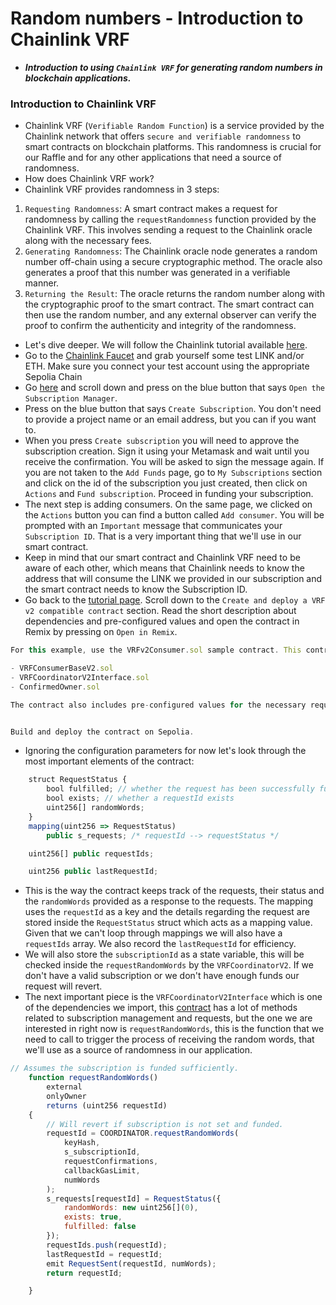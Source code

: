 # Random numbers - Introduction to Chainlink VRF
- ***Introduction to using `Chainlink VRF` for generating random numbers in blockchain applications.***

### Introduction to Chainlink VRF
- Chainlink VRF (`Verifiable Random Function`) is a service provided by the Chainlink network that offers `secure and verifiable randomness` to smart contracts on blockchain platforms. This randomness is crucial for our Raffle and for any other applications that need a source of randomness.
- How does Chainlink VRF work?
- Chainlink VRF provides randomness in 3 steps:
1. `Requesting Randomness`: A smart contract makes a request for randomness by calling the `requestRandomness` function provided by the Chainlink VRF. This involves sending a request to the Chainlink oracle along with the necessary fees.
2. `Generating Randomness`: The Chainlink oracle node generates a random number off-chain using a secure cryptographic method. The oracle also generates a proof that this number was generated in a verifiable manner.
3. `Returning the Result`: The oracle returns the random number along with the cryptographic proof to the smart contract. The smart contract can then use the random number, and any external observer can verify the proof to confirm the authenticity and integrity of the randomness.

- Let's dive deeper. We will follow the Chainlink tutorial available [here](https://docs.chain.link/vrf/v2/subscription/examples/get-a-random-number).
- Go to the [Chainlink Faucet](https://faucets.chain.link/sepolia) and grab yourself some test LINK and/or ETH. Make sure you connect your test account using the appropriate Sepolia Chain
- Go [here](https://docs.chain.link/vrf/v2/subscription/examples/get-a-random-number) and scroll down and press on the blue button that says `Open the Subscription Manager`.
- Press on the blue button that says `Create Subscription`. You don't need to provide a project name or an email address, but you can if you want to.
- When you press `Create subscription` you will need to approve the subscription creation. Sign it using your Metamask and wait until you receive the confirmation. You will be asked to sign the message again. If you are not taken to the `Add Funds` page, go to `My Subscriptions` section and click on the id of the subscription you just created, then click on `Actions` and `Fund subscription`. Proceed in funding your subscription.
- The next step is adding consumers. On the same page, we clicked on the `Actions` button you can find a button called `Add consumer`. You will be prompted with an `Important` message that communicates your `Subscription ID`. That is a very important thing that we'll use in our smart contract.
- Keep in mind that our smart contract and Chainlink VRF need to be aware of each other, which means that Chainlink needs to know the address that will consume the LINK we provided in our subscription and the smart contract needs to know the Subscription ID.
- Go back to the [tutorial page](https://docs.chain.link/vrf/v2/subscription/examples/get-a-random-number#create-and-deploy-a-vrf-v2-compatible-contract). Scroll down to the `Create and deploy a VRF v2 compatible contract` section. Read the short description about dependencies and pre-configured values and open the contract in Remix by pressing on `Open in Remix`.

```javascript
For this example, use the VRFv2Consumer.sol sample contract. This contract imports the following dependencies:

- VRFConsumerBaseV2.sol
- VRFCoordinatorV2Interface.sol
- ConfirmedOwner.sol

The contract also includes pre-configured values for the necessary request parameters such as vrfCoordinator address, gas lane keyHash, callbackGasLimit, requestConfirmations and number of random words numWords. You can change these parameters if you want to experiment on different testnets, but for this example you only need to specify subscriptionId when you deploy the contract.


Build and deploy the contract on Sepolia.
```

- Ignoring the configuration parameters for now let's look through the most important elements of the contract:

```javascript
    struct RequestStatus {
        bool fulfilled; // whether the request has been successfully fulfilled
        bool exists; // whether a requestId exists
        uint256[] randomWords;
    }
    mapping(uint256 => RequestStatus)
        public s_requests; /* requestId --> requestStatus */

    uint256[] public requestIds;

    uint256 public lastRequestId;
```

- This is the way the contract keeps track of the requests, their status and the `randomWords` provided as a response to the requests. The mapping uses the `requestId` as a key and the details regarding the request are stored inside the `RequestStatus` struct which acts as a mapping value. Given that we can't loop through mappings we will also have a `requestIds` array. We also record the `lastRequestId` for efficiency.
- We will also store the `subscriptionId` as a state variable, this will be checked inside the `requestRandomWords` by the `VRFCoordinatorV2`. If we don't have a valid subscription or we don't have enough funds our request will revert.
- The next important piece is the `VRFCoordinatorV2Interface` which is one of the dependencies we import, this [contract](https://github.com/smartcontractkit/chainlink/blob/develop/contracts/src/v0.8/vrf/interfaces/VRFCoordinatorV2Interface.sol) has a lot of methods related to subscription management and requests, but the one we are interested in right now is `requestRandomWords`, this is the function that we need to call to trigger the process of receiving the random words, that we'll use as a source of randomness in our application.

```javascript
// Assumes the subscription is funded sufficiently.
    function requestRandomWords()
        external
        onlyOwner
        returns (uint256 requestId)
    {
        // Will revert if subscription is not set and funded.
        requestId = COORDINATOR.requestRandomWords(
            keyHash,
            s_subscriptionId,
            requestConfirmations,
            callbackGasLimit,
            numWords
        );
        s_requests[requestId] = RequestStatus({
            randomWords: new uint256[](0),
            exists: true,
            fulfilled: false
        });
        requestIds.push(requestId);
        lastRequestId = requestId;
        emit RequestSent(requestId, numWords);
        return requestId;

    }
```
